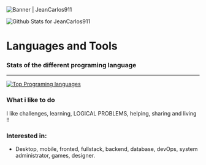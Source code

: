 <img alt="Banner | JeanCarlos911" src="https://i.imgur.com/34fiEUG.gif" />

![Github Stats for JeanCarlos911](https://github-readme-stats.vercel.app/api?username=JeanCarlos911&show_icons=true&hide_border=true&title_color=6CA0FF&icon_color=6CA0FF&bg_color=ffffff)

# Languages and Tools

### Stats of the different programing language
--------------
[![Top Programing languages](https://github-readme-stats.vercel.app/api/top-langs/?username=JeanCarlos911)](https://github.com/anuraghazra/github-readme-stats)

### What i like to do
I like challenges, learning, LOGICAL PROBLEMS, helping, sharing and living !!  

### Interested in:
- Desktop, mobile, fronted, fullstack, backend, database, devOps, system administrator, games, designer.
